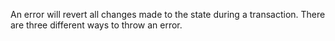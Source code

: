 An error will revert all changes made to the state during a transaction. There are three different ways to throw an error.
